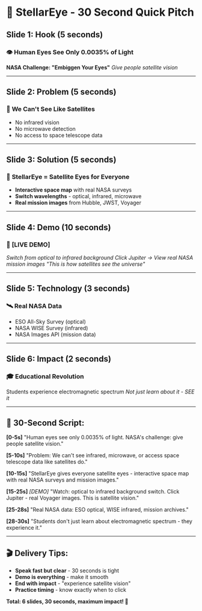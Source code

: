 # 🎤 StellarEye - 30 Second Quick Pitch

## Slide 1: Hook (5 seconds)
### 👁️ **Human Eyes See Only 0.0035% of Light**
**NASA Challenge: "Embiggen Your Eyes"**
*Give people satellite vision*

---

## Slide 2: Problem (5 seconds)
### 🚫 **We Can't See Like Satellites**
- No infrared vision
- No microwave detection  
- No access to space telescope data

---

## Slide 3: Solution (5 seconds)
### 🌌 **StellarEye = Satellite Eyes for Everyone**
- **Interactive space map** with real NASA surveys
- **Switch wavelengths** - optical, infrared, microwave
- **Real mission images** from Hubble, JWST, Voyager

---

## Slide 4: Demo (10 seconds)
### 🚀 **[LIVE DEMO]**
*Switch from optical to infrared background*
*Click Jupiter → View real NASA mission images*
*"This is how satellites see the universe"*

---

## Slide 5: Technology (3 seconds)
### 🛰️ **Real NASA Data**
- ESO All-Sky Survey (optical)
- NASA WISE Survey (infrared)  
- NASA Images API (mission data)

---

## Slide 6: Impact (2 seconds)
### 🎓 **Educational Revolution**
Students experience electromagnetic spectrum
*Not just learn about it - SEE it*

---

## 🎯 **30-Second Script:**

**[0-5s]** "Human eyes see only 0.0035% of light. NASA's challenge: give people satellite vision."

**[5-10s]** "Problem: We can't see infrared, microwave, or access space telescope data like satellites do."

**[10-15s]** "StellarEye gives everyone satellite eyes - interactive space map with real NASA surveys and mission images."

**[15-25s]** *[DEMO]* "Watch: optical to infrared background switch. Click Jupiter - real Voyager images. This is satellite vision."

**[25-28s]** "Real NASA data: ESO optical, WISE infrared, mission archives."

**[28-30s]** "Students don't just learn about electromagnetic spectrum - they experience it."

---

## 🎬 **Delivery Tips:**
- **Speak fast but clear** - 30 seconds is tight
- **Demo is everything** - make it smooth
- **End with impact** - "experience satellite vision"
- **Practice timing** - know exactly when to click

**Total: 6 slides, 30 seconds, maximum impact! 🚀**